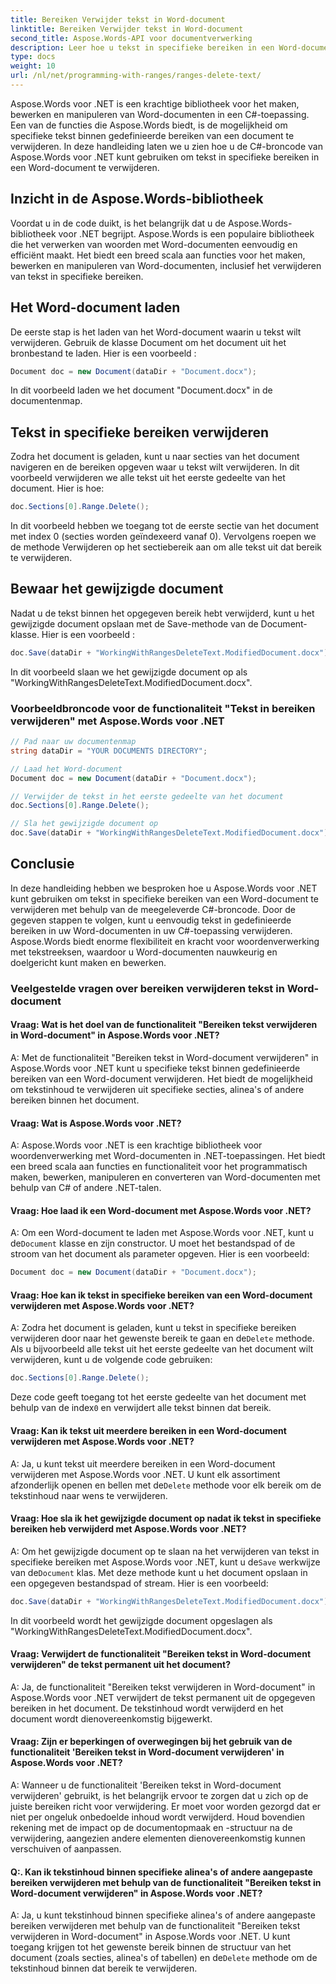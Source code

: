 ```yaml
---
title: Bereiken Verwijder tekst in Word-document
linktitle: Bereiken Verwijder tekst in Word-document
second_title: Aspose.Words-API voor documentverwerking
description: Leer hoe u tekst in specifieke bereiken in een Word-document verwijdert met Aspose.Words voor .NET.
type: docs
weight: 10
url: /nl/net/programming-with-ranges/ranges-delete-text/
---
```

Aspose.Words voor .NET is een krachtige bibliotheek voor het maken, bewerken en manipuleren van Word-documenten in een C#-toepassing. Een van de functies die Aspose.Words biedt, is de mogelijkheid om specifieke tekst binnen gedefinieerde bereiken van een document te verwijderen. In deze handleiding laten we u zien hoe u de C#-broncode van Aspose.Words voor .NET kunt gebruiken om tekst in specifieke bereiken in een Word-document te verwijderen.

## Inzicht in de Aspose.Words-bibliotheek

Voordat u in de code duikt, is het belangrijk dat u de Aspose.Words-bibliotheek voor .NET begrijpt. Aspose.Words is een populaire bibliotheek die het verwerken van woorden met Word-documenten eenvoudig en efficiënt maakt. Het biedt een breed scala aan functies voor het maken, bewerken en manipuleren van Word-documenten, inclusief het verwijderen van tekst in specifieke bereiken.

## Het Word-document laden

De eerste stap is het laden van het Word-document waarin u tekst wilt verwijderen. Gebruik de klasse Document om het document uit het bronbestand te laden. Hier is een voorbeeld :

```csharp
Document doc = new Document(dataDir + "Document.docx");
```

In dit voorbeeld laden we het document "Document.docx" in de documentenmap.

## Tekst in specifieke bereiken verwijderen

Zodra het document is geladen, kunt u naar secties van het document navigeren en de bereiken opgeven waar u tekst wilt verwijderen. In dit voorbeeld verwijderen we alle tekst uit het eerste gedeelte van het document. Hier is hoe:

```csharp
doc.Sections[0].Range.Delete();
```

In dit voorbeeld hebben we toegang tot de eerste sectie van het document met index 0 (secties worden geïndexeerd vanaf 0). Vervolgens roepen we de methode Verwijderen op het sectiebereik aan om alle tekst uit dat bereik te verwijderen.

## Bewaar het gewijzigde document

Nadat u de tekst binnen het opgegeven bereik hebt verwijderd, kunt u het gewijzigde document opslaan met de Save-methode van de Document-klasse. Hier is een voorbeeld :

```csharp
doc.Save(dataDir + "WorkingWithRangesDeleteText.ModifiedDocument.docx");
```

In dit voorbeeld slaan we het gewijzigde document op als "WorkingWithRangesDeleteText.ModifiedDocument.docx".

### Voorbeeldbroncode voor de functionaliteit "Tekst in bereiken verwijderen" met Aspose.Words voor .NET

```csharp
// Pad naar uw documentenmap
string dataDir = "YOUR DOCUMENTS DIRECTORY";

// Laad het Word-document
Document doc = new Document(dataDir + "Document.docx");

// Verwijder de tekst in het eerste gedeelte van het document
doc.Sections[0].Range.Delete();

// Sla het gewijzigde document op
doc.Save(dataDir + "WorkingWithRangesDeleteText.ModifiedDocument.docx");
```

## Conclusie

In deze handleiding hebben we besproken hoe u Aspose.Words voor .NET kunt gebruiken om tekst in specifieke bereiken van een Word-document te verwijderen met behulp van de meegeleverde C#-broncode. Door de gegeven stappen te volgen, kunt u eenvoudig tekst in gedefinieerde bereiken in uw Word-documenten in uw C#-toepassing verwijderen. Aspose.Words biedt enorme flexibiliteit en kracht voor woordenverwerking met tekstreeksen, waardoor u Word-documenten nauwkeurig en doelgericht kunt maken en bewerken.

### Veelgestelde vragen over bereiken verwijderen tekst in Word-document

#### Vraag: Wat is het doel van de functionaliteit "Bereiken tekst verwijderen in Word-document" in Aspose.Words voor .NET?

A: Met de functionaliteit "Bereiken tekst in Word-document verwijderen" in Aspose.Words voor .NET kunt u specifieke tekst binnen gedefinieerde bereiken van een Word-document verwijderen. Het biedt de mogelijkheid om tekstinhoud te verwijderen uit specifieke secties, alinea's of andere bereiken binnen het document.

#### Vraag: Wat is Aspose.Words voor .NET?

A: Aspose.Words voor .NET is een krachtige bibliotheek voor woordenverwerking met Word-documenten in .NET-toepassingen. Het biedt een breed scala aan functies en functionaliteit voor het programmatisch maken, bewerken, manipuleren en converteren van Word-documenten met behulp van C# of andere .NET-talen.

#### Vraag: Hoe laad ik een Word-document met Aspose.Words voor .NET?

 A: Om een Word-document te laden met Aspose.Words voor .NET, kunt u de`Document` klasse en zijn constructor. U moet het bestandspad of de stroom van het document als parameter opgeven. Hier is een voorbeeld:

```csharp
Document doc = new Document(dataDir + "Document.docx");
```

#### Vraag: Hoe kan ik tekst in specifieke bereiken van een Word-document verwijderen met Aspose.Words voor .NET?

 A: Zodra het document is geladen, kunt u tekst in specifieke bereiken verwijderen door naar het gewenste bereik te gaan en de`Delete` methode. Als u bijvoorbeeld alle tekst uit het eerste gedeelte van het document wilt verwijderen, kunt u de volgende code gebruiken:

```csharp
doc.Sections[0].Range.Delete();
```

 Deze code geeft toegang tot het eerste gedeelte van het document met behulp van de index`0` en verwijdert alle tekst binnen dat bereik.

#### Vraag: Kan ik tekst uit meerdere bereiken in een Word-document verwijderen met Aspose.Words voor .NET?

 A: Ja, u kunt tekst uit meerdere bereiken in een Word-document verwijderen met Aspose.Words voor .NET. U kunt elk assortiment afzonderlijk openen en bellen met de`Delete` methode voor elk bereik om de tekstinhoud naar wens te verwijderen.

#### Vraag: Hoe sla ik het gewijzigde document op nadat ik tekst in specifieke bereiken heb verwijderd met Aspose.Words voor .NET?

 A: Om het gewijzigde document op te slaan na het verwijderen van tekst in specifieke bereiken met Aspose.Words voor .NET, kunt u de`Save` werkwijze van de`Document` klas. Met deze methode kunt u het document opslaan in een opgegeven bestandspad of stream. Hier is een voorbeeld:

```csharp
doc.Save(dataDir + "WorkingWithRangesDeleteText.ModifiedDocument.docx");
```

In dit voorbeeld wordt het gewijzigde document opgeslagen als "WorkingWithRangesDeleteText.ModifiedDocument.docx".

#### Vraag: Verwijdert de functionaliteit "Bereiken tekst in Word-document verwijderen" de tekst permanent uit het document?

A: Ja, de functionaliteit "Bereiken tekst verwijderen in Word-document" in Aspose.Words voor .NET verwijdert de tekst permanent uit de opgegeven bereiken in het document. De tekstinhoud wordt verwijderd en het document wordt dienovereenkomstig bijgewerkt.

#### Vraag: Zijn er beperkingen of overwegingen bij het gebruik van de functionaliteit 'Bereiken tekst in Word-document verwijderen' in Aspose.Words voor .NET?

A: Wanneer u de functionaliteit 'Bereiken tekst in Word-document verwijderen' gebruikt, is het belangrijk ervoor te zorgen dat u zich op de juiste bereiken richt voor verwijdering. Er moet voor worden gezorgd dat er niet per ongeluk onbedoelde inhoud wordt verwijderd. Houd bovendien rekening met de impact op de documentopmaak en -structuur na de verwijdering, aangezien andere elementen dienovereenkomstig kunnen verschuiven of aanpassen.

#### Q:. Kan ik tekstinhoud binnen specifieke alinea's of andere aangepaste bereiken verwijderen met behulp van de functionaliteit "Bereiken tekst in Word-document verwijderen" in Aspose.Words voor .NET?

A: Ja, u kunt tekstinhoud binnen specifieke alinea's of andere aangepaste bereiken verwijderen met behulp van de functionaliteit "Bereiken tekst verwijderen in Word-document" in Aspose.Words voor .NET. U kunt toegang krijgen tot het gewenste bereik binnen de structuur van het document (zoals secties, alinea's of tabellen) en de`Delete` methode om de tekstinhoud binnen dat bereik te verwijderen.
